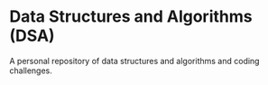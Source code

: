 # Data Structures and Algorithms (DSA)

A personal repository of data structures and algorithms and coding challenges.
